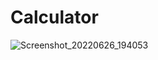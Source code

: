 # Calculator

![Screenshot_20220626_194053](https://user-images.githubusercontent.com/87577579/175825479-5e77d94d-9c3c-4256-8253-242de9448b7d.png)
